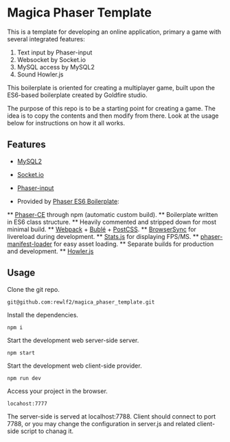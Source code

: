 # Magica Phaser Template

This is a template for developing an online application, primary a game with several integrated features:
1. Text input by Phaser-input
1. Websocket by Socket.io
1. MySQL access by MySQL2
1. Sound Howler.js

This boilerplate is oriented for creating a multiplayer game, built upon the ES6-based boilerplate created by Goldfire studio.

The purpose of this repo is to be a starting point for creating a game. The idea is to copy the contents and then modify from there. Look at the usage below for instructions on how it all works.

## Features

* [MySQL2](https://github.com/sidorares/node-mysql2)
* [Socket.io](https://github.com/socketio/socket.io)
* [Phaser-input](https://github.com/orange-games/phaser-input)

* Provided by [Phaser ES6 Boilerplate](https://github.com/goldfire/phaser-boilerplate):

** [Phaser-CE](https://github.com/photonstorm/phaser-ce) through npm (automatic custom build).
** Boilerplate written in ES6 class structure.
** Heavily commented and stripped down for most minimal build.
** [Webpack](https://webpack.js.org/) + [Bublé](https://buble.surge.sh/guide/) + [PostCSS](http://postcss.org/).
** [BrowserSync](https://browsersync.io/) for livereload during development.
** [Stats.js](https://github.com/mrdoob/stats.js/) for displaying FPS/MS.
** [phaser-manifest-loader](https://github.com/mattcolman/phaser-manifest-loader) for easy asset loading.
** Separate builds for production and development.
** [Howler.js](https://github.com/goldfire/howler.js/)

## Usage

Clone the git repo.

`git@github.com:rewlf2/magica_phaser_template.git`

Install the dependencies.

`npm i`

Start the development web server-side server.

`npm start`

Start the development web client-side provider.

`npm run dev`

Access your project in the browser.

`locahost:7777`

The server-side is served at localhost:7788. Client should connect to port 7788, or you may change the configuration in server.js and related client-side script to chanag it.
